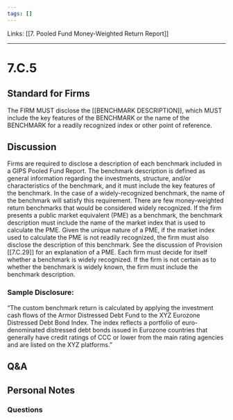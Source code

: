 ```yaml
---
tags: []
---
```

Links: [[7. Pooled Fund Money-Weighted Return Report]]
___
# 7.C.5
## Standard for Firms
The FIRM MUST disclose the [[BENCHMARK DESCRIPTION]], which MUST include the key features of the BENCHMARK or the name of the BENCHMARK for a readily recognized index or other point of reference.
## Discussion
Firms are required to disclose a description of each benchmark included in a GIPS Pooled Fund Report. The benchmark description is defined as general information regarding the investments, structure, and/or characteristics of the benchmark, and it must include the key features of the benchmark. In the case of a widely-recognized benchmark, the name of the benchmark will satisfy this requirement. There are few money-weighted return benchmarks that would be considered widely recognized. If the firm presents a public market equivalent (PME) as a benchmark, the benchmark description must include the name of the market index that is used to calculate the PME. Given the unique nature of a PME, if the market index used to calculate the PME is not readily recognized, the firm must also disclose the description of this benchmark. See the discussion of Provision [[7.C.29]] for an explanation of a PME. Each firm must decide for itself whether a benchmark is widely recognized. If the firm is not certain as to whether the benchmark is widely known, the firm must include the benchmark description.
### Sample Disclosure:
“The custom benchmark return is calculated by applying the investment cash flows of the Armor Distressed Debt Fund to the XYZ Eurozone Distressed Debt Bond Index. The index reflects a portfolio of euro-denominated distressed debt bonds issued in Eurozone countries that generally have credit ratings of CCC or lower from the main rating agencies and are listed on the XYZ platforms.”
## Q&A

## Personal Notes

### Questions
